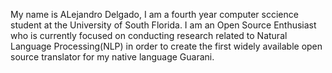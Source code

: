 My name is ALejandro Delgado, I am a fourth year computer sccience student at the University of South Florida.
I am an Open Source Enthusiast who is currently focused on conducting research related to Natural Language Processing(NLP) in order to create the first widely available open source translator for my native language Guarani.

<!---
adelgadorios/adelgadorios is a ✨ special ✨ repository because its `README.md` (this file) appears on your GitHub profile.
You can click the Preview link to take a look at your changes.
--->
